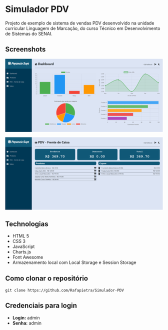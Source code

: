 # Simulador PDV

Projeto de exemplo de sistema de vendas PDV desenvolvido na unidade curricular Linguagem de Marcação, do curso Técnico em Desenvolvimento de Sistemas do SENAI.

## Screenshots 

![Tela de Dashboard](https://github.com/Rafapietra/Simulador-PDV/blob/master/telas/dashboard.png "Tela de Dashboard")


![Tela de PDV](https://github.com/Rafapietra/Simulador-PDV/blob/master/telas/pdv.png "Tela de PDV")



## Technologias 

- HTML 5
- CSS 3 
- JavaScript
- Charts.js
- Font Awesome
- Armazenamento local com Local Storage e Session Storage

    
## Como clonar o repositório

```console
git clone https://github.com/Rafapietra/Simulador-PDV
```

## Credenciais para login

- **Login:** admin
- **Senha:** admin

